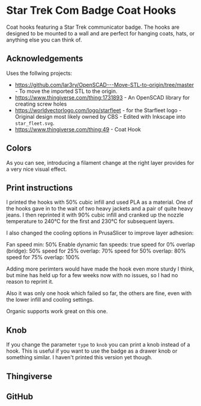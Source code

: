 # Star Trek Com Badge Coat Hooks

Coat hooks featuring a Star Trek communicator badge. The hooks are designed to be mounted to a wall and are perfect for hanging coats, hats, or anything else you can think of.

## Acknowledgements

Uses the follwing projects:

* https://github.com/lar3ry/OpenSCAD---Move-STL-to-origin/tree/master - To move the imported STL to the origin.
* https://www.thingiverse.com/thing:1731893 - An OpenSCAD library for creating screw holes
* https://worldvectorlogo.com/logo/starfleet - for the Starfleet logo - Original design most likely owned by CBS - Edited with Inkscape into `star_fleet.svg`.
* https://www.thingiverse.com/thing:49 - Coat Hook

## Colors

As you can see, introducing a filament change at the right layer provides for a very nice visual effect.

## Print instructions

I printed the hooks with 50% cubic infill and used PLA as a material. One of the hooks gave in to the wait of two heavy jackets and a pair of quite heavy jeans. I then reprinted it with 90% cubic infill and cranked up the nozzle temperature to 240°C for the first and 230°C for subsequent layers. 

I also changed the cooling options in PrusaSlicer to improve layer adhesion:

Fan speed min: 50%
Enable dynamic fan speeds: true
speed for 0% overlap (bridge): 50%
speed for 25% overlap: 70%
speed for 50% overlap: 80%
speed for 75% overlap: 100%

Adding more perimters would have made the hook even more sturdy I think, but mine has held up for a few weeks now with no issues, so I had no reason to reprint it.

Also it was only one hook which failed so far, the others are fine, even with the lower infill and cooling settings.

Organic supports work great on this one.

## Knob

If you change the parameter `type` to `knob` you can print a knob instead of a hook. This is useful if you want to use the badge as a drawer knob or something similar. I haven't printed this version yet though.

## Thingiverse


## GitHub

